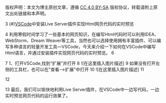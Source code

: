 版权声明：本文为博主原创文章，遵循 [CC 4.0 BY-SA](http://creativecommons.org/licenses/by-sa/4.0/) 版权协议，转载请附上原文出处链接和本声明。

3
(#)[VSCode](https://so.csdn.net/so/search?q=VSCode&spm=1001.2101.3001.7020)中安装Live Server插件实现Html网页代码的实时预览

4
利用寒假时间学习了一些基本的网页知识，在编写Html代码时可以利用IDEA、WebStorm、Dream Weaver等工具，当然也可以选择使用拥有丰富插件、可以编写多种语言的轻量开发工具—VSCode，今天来介绍一下如何在VSCode中编写Html语言，并通过安装插件实现网页代码的实时预览。
6

7
1、打开VSCode,找到“扩展”并打开
8
![在这里插入图片描述]
9
如果没有打开左侧的工具栏，也可以在"查看—>扩展"中打开
10
![在这里插入图片描述]
11

12

13
最后，我们可以愉快地利用Live Server插件，在VSCode中一边写代码，一边实时预览网页代码的运行效果了。
